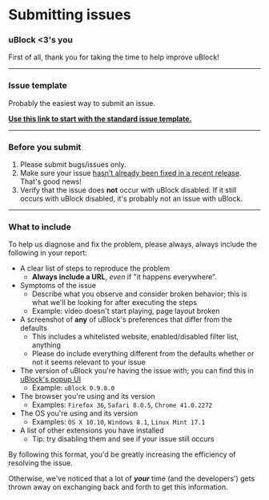 # Submitting issues

### uBlock <3's you

First of all, thank you for taking the time to help improve uBlock!

---

### Issue template

Probably the easiest way to submit an issue.

**[Use this link to start with the standard issue template.](https://github.com/chrisaljoudi/uBlock/issues/new?title=[BrowserName]%20ShortDescription&body=%3C!--%0AInstructions%3A%0A%0AReplace%20the%20relevant%20parts%20of%20this%20template%20%0Awith%20details%20applicable%20to%20your%20case.%20Please%0Adon't%20remove%20the%20headers%2Fsubtitles.%0A%0ADon't%20worry%20about%20removing%20these%20instructions%3B%0Athey're%20not%20visible%20once%20you%20submit%20your%20issue.%0A%0AFor%20details%20about%20issues%2C%20check%20out%3A%0Ahttps%3A%2F%2Fgithub.com%2Fchrisaljoudi%2FuBlock%2Fblob%2Fmaster%2FCONTRIBUTING.md%23before-you-submit%0A--%3E%0A%0A%23%23%20Steps%20to%20Reproduce%0A1.%20Replace%20this%20example%20list%20with%20a%20list%20of%20steps%20to%20reproduce%20the%20issue%0A2.%20Example%20step%202%0A3.%20Feel%20free%20to%20add%20more%20steps%0A%0A%23%23%20Symptoms%0AReplace%20this%20with%20a%20description%20of%20what%20the%20symptoms%20you're%20observing%20are.%0A%0A%23%23%20Preferences%20Different%20From%20Defaults%0AWe%20recommend%20a%20screenshot%20—%20include%20any%20filter%20lists%20you%20enabled%2Fdisabled%2C%20whitelisted%20sites%2C%20etc.%0A%0A%23%23%20Info%0A%0A%60%60%60%0AuBlock%20version%3A%0A%20%20%20%200.0.0.0%0ABrowser%20and%20version%3A%0A%20%20%20%20Browser%201.2.3%0AOS%20and%20version%3A%0A%20%20%20%20OS%2010%0A%60%60%60%0A%0A%23%23%20Other%20Extensions%0A%0A*%20None.)**

---

### Before you submit

1. Please submit bugs/issues only.
1. Make sure your issue [hasn't already been fixed in a recent release](https://github.com/chrisaljoudi/uBlock/releases). That's good news!
1. Verify that the issue does **not** occur with uBlock disabled. If it still occurs with uBlock disabled, it's probably not an issue with uBlock.
 
---

### What to include


To help us diagnose and fix the problem, please always, always include the following in your report:

* A clear list of steps to reproduce the problem
  * **Always include a URL**, _even_ if "it happens everywhere".
* Symptoms of the issue
  * Describe what you observe and consider broken behavior; this is what we'll be looking for after executing the steps
  * Example: video doesn't start playing, page layout broken
* A screenshot of **any** of uBlock's preferences that differ from the defaults
  * This includes a whitelisted website, enabled/disabled filter list, anything
  * Please do include everything different from the defaults whether or not it seems relevant to your issue
* The version of uBlock you're having the issue with; you can find this in [uBlock's popup UI](https://github.com/chrisaljoudi/uBlock/wiki/Quick-guide:-popup-user-interface)
  * Example: `uBlock 0.9.0.0`
* The browser you're using and its version
  * Examples: `Firefox 36`, `Safari 8.0.5`, `Chrome 41.0.2272` 
* The OS you're using and its version
  * Examples: `OS X 10.10`, `Windows 8.1`, `Linux Mint 17.1`
* A list of other extensions you have installed
  * Tip: try disabling them and see if your issue still occurs

By following this format, you'd be greatly increasing the efficiency of resolving the issue.

Otherwise, we've noticed that a lot of ***your*** time (and the developers') gets thrown away on exchanging back and forth to get this information.
